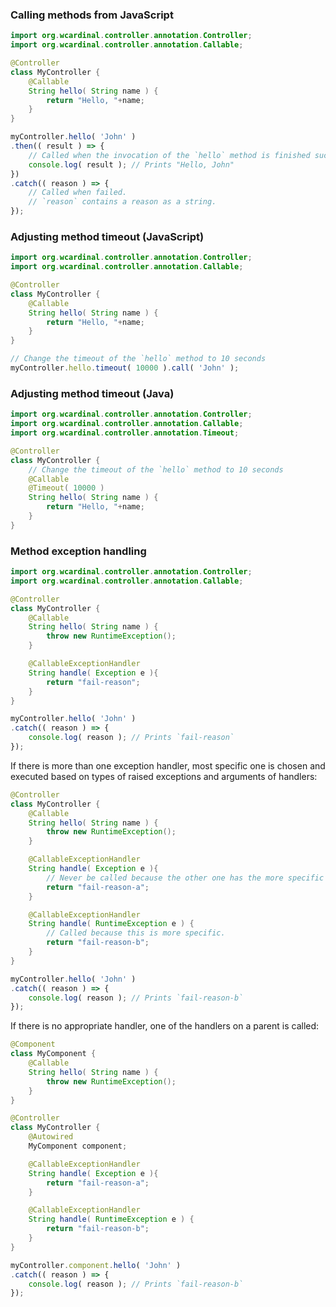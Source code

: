 ### Calling methods from JavaScript

```java
import org.wcardinal.controller.annotation.Controller;
import org.wcardinal.controller.annotation.Callable;

@Controller
class MyController {
    @Callable
    String hello( String name ) {
        return "Hello, "+name;
    }
}
```

```javascript
myController.hello( 'John' )
.then(( result ) => {
    // Called when the invocation of the `hello` method is finished successfully.
    console.log( result ); // Prints "Hello, John"
})
.catch(( reason ) => {
    // Called when failed.
    // `reason` contains a reason as a string.
});
```

### Adjusting method timeout (JavaScript)

```java
import org.wcardinal.controller.annotation.Controller;
import org.wcardinal.controller.annotation.Callable;

@Controller
class MyController {
    @Callable
    String hello( String name ) {
        return "Hello, "+name;
    }
}
```

```javascript
// Change the timeout of the `hello` method to 10 seconds
myController.hello.timeout( 10000 ).call( 'John' );
```

### Adjusting method timeout (Java)

```java
import org.wcardinal.controller.annotation.Controller;
import org.wcardinal.controller.annotation.Callable;
import org.wcardinal.controller.annotation.Timeout;

@Controller
class MyController {
    // Change the timeout of the `hello` method to 10 seconds
    @Callable
    @Timeout( 10000 )
    String hello( String name ) {
        return "Hello, "+name;
    }
}
```

### Method exception handling

```java
import org.wcardinal.controller.annotation.Controller;
import org.wcardinal.controller.annotation.Callable;

@Controller
class MyController {
    @Callable
    String hello( String name ) {
        throw new RuntimeException();
    }

    @CallableExceptionHandler
    String handle( Exception e ){
        return "fail-reason";
    }
}
```

```javascript
myController.hello( 'John' )
.catch(( reason ) => {
    console.log( reason ); // Prints `fail-reason`
});
```

If there is more than one exception handler, most specific one is chosen and executed based on types of raised exceptions and arguments of handlers:

```java
@Controller
class MyController {
    @Callable
    String hello( String name ) {
        throw new RuntimeException();
    }

    @CallableExceptionHandler
    String handle( Exception e ){
        // Never be called because the other one has the more specific signature.
        return "fail-reason-a";
    }

    @CallableExceptionHandler
    String handle( RuntimeException e ) {
        // Called because this is more specific.
        return "fail-reason-b";
    }
}
```

```javascript
myController.hello( 'John' )
.catch(( reason ) => {
    console.log( reason ); // Prints `fail-reason-b`
});
```

If there is no appropriate handler, one of the handlers on a parent is called:

```java
@Component
class MyComponent {
    @Callable
    String hello( String name ) {
        throw new RuntimeException();
    }
}

@Controller
class MyController {
    @Autowired
    MyComponent component;

    @CallableExceptionHandler
    String handle( Exception e ){
        return "fail-reason-a";
    }

    @CallableExceptionHandler
    String handle( RuntimeException e ) {
        return "fail-reason-b";
    }
}
```

```javascript
myController.component.hello( 'John' )
.catch(( reason ) => {
    console.log( reason ); // Prints `fail-reason-b`
});
```
